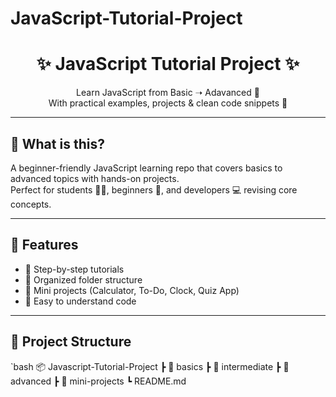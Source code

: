 # JavaScript-Tutorial-Project
<div align="center">
  
# ✨ JavaScript Tutorial Project ✨  

Learn JavaScript from Basic ➝ Adavanced 🚀  
With practical examples, projects & clean code snippets 🎯  



</div>

---

## 📖 What is this?  
A beginner-friendly JavaScript learning repo that covers basics to advanced topics with hands-on projects.  
Perfect for students 👨‍🎓, beginners 🚀, and developers 💻 revising core concepts.

---

## 🌟 Features  
- 🚀 Step-by-step tutorials  
- 📂 Organized folder structure  
- 🧩 Mini projects (Calculator, To-Do, Clock, Quiz App)  
- 🎯 Easy to understand code  

---

## 📂 Project Structure  
`bash
📦 Javascript-Tutorial-Project
 ┣ 📁 basics
 ┣ 📁 intermediate
 ┣ 📁 advanced
 ┣ 📁 mini-projects
 ┗ README.md
